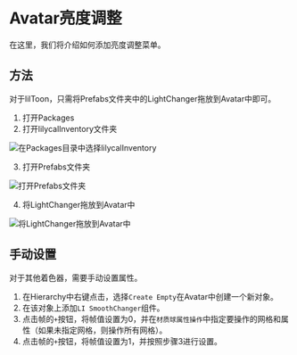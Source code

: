 # Avatar亮度调整

在这里，我们将介绍如何添加亮度调整菜单。

## 方法

对于lilToon，只需将Prefabs文件夹中的LightChanger拖放到Avatar中即可。

1. 打开Packages
2. 打开lilycalInventory文件夹

![在Packages目录中选择lilycalInventory](/images/zh/tutorial/lightchanger_1.png "在Packages目录中选择lilycalInventory")

3. 打开Prefabs文件夹

![打开Prefabs文件夹](/images/zh/tutorial/lightchanger_2.png "打开Prefabs文件夹")

4. 将LightChanger拖放到Avatar中

![将LightChanger拖放到Avatar中](/images/zh/tutorial/lightchanger_3.png "将LightChanger拖放到Avatar中")

## 手动设置

对于其他着色器，需要手动设置属性。

1. 在Hierarchy中右键点击，选择`Create Empty`在Avatar中创建一个新对象。
2. 在该对象上添加`LI SmoothChanger`组件。
3. 点击帧的`+`按钮，将帧值设置为0，并在`材质球属性操作`中指定要操作的网格和属性（如果未指定网格，则操作所有网格）。
4. 点击帧的`+`按钮，将帧值设置为1，并按照步骤3进行设置。